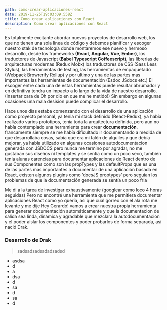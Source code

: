 ```yaml
---
path: como-crear-aplicaciones-react
date: 2019-11-25T19:03:09.558Z
title: Como crear aplicaciones con React
description: Como crear aplicaciones con React
---
```

Es totalmente excitante abordar nuevos proyectos de desarrollo web, los que no tienen una sola linea de código y debemos planificar y escoger nuestro stak de tecnología donde montaremos ese nuevo y hermoso desarrollo, desde los frameworks **(React, Angular, Vue, Ember)**, los traductores de Javascript **(Babel Typescript Coffeescript)**, las librerias de arquitecturas modernas (Redux Mobx) los traductores de CSS (Sass Less Stylus), las herramientas de testing, las herramientas de empaquetado (Webpack Browrerify Rollup) y por ultimo y una de las partes mas importantes las herramientas de documentación (Esdoc JSdocs etc.) El escoger entre cada una de estas herramientas puede resultar abrumador y en definitiva tendra un impacto a lo largo de la vida de nuestro desarrollo. (Insertar cara de Oh por dio en que me he metido!) Sin embargo en algunas ocasiones una mala desision puede complicar el desarrollo.

Hace unos días estaba comenzando con el desarrollo de una aplicación como proyecto personal, ya tenia mi stack definido (React-Redux), ya había realizado varios prototipos, tenia toda la arquitectura definida, pero aun no había contemplado una herramienta para crear **documentación**, francamente siempre se me había dificultado ir documentando a medida de que desarrollaba cosas, sabia que era mi talón de alquiles y que debía mejorar, ya había utilizado en algunas ocasiones autodocumentacion generada con JSDOCS pero nunca me termino por agradar, no me gustaban sus diseños ni templates y se sentía como un poco seco, también tenia alunas carencias para documentar aplicaciones de React dentro de sus Componentes como son las propTypes y las defaultProps que es una de las partes mas importantes a documentar de una aplicación basada en React, existen algunos plugins como 'docsJS proptypes' pero seguían los problemas de que la documentación generada se sentía un poco fria

Me di a la tarea de investigar exhaustivamente (googlear como loco 4 horas seguidas) Pero no encontré una herramienta que me permitiera documentar aplicaciones React como yo quería, así que cual gorreo con el ala rota me levante y me dije Hey Gerardo! vamos a crear nuestra propia herramienta para generar documentación automáticamente y que la documentacion de salida sea linda, dinámica y agradable que mezclara la autodocumentacion y el poder aislar los componentes y poder probarlos de forma separada, así nació Drak.

### Desarrollo de Drak

> sadsadsadsadadsadsd

* asdsa
* d
* a
* dsa
* d
* sa
* d
* sa
* d
